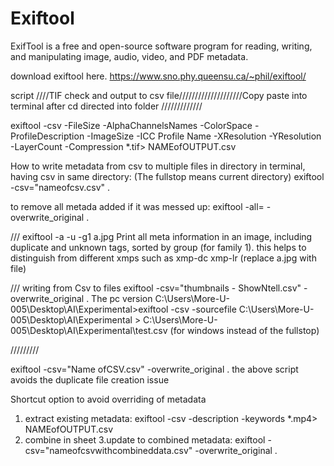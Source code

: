 # Exiftool
ExifTool is a free and open-source software program for reading, writing, and manipulating image, audio, video, and PDF metadata.

download exiftool here.
https://www.sno.phy.queensu.ca/~phil/exiftool/

script
////TIF check and output to csv file////////////////////Copy paste into terminal after cd directed into folder
/////////////


exiftool -csv -FileSize -AlphaChannelsNames -ColorSpace -ProfileDescription -ImageSize -ICC Profile Name  -XResolution -YResolution -LayerCount -Compression *.tif> NAMEofOUTPUT.csv


How to write metadata from csv to multiple files in directory in terminal, having csv in same directory: (The fullstop means current directory)
exiftool -csv="nameofcsv.csv" .

to remove all metada added if it was messed up:
exiftool -all= -overwrite_original .


///
exiftool -a -u -g1 a.jpg
Print all meta information in an image, including duplicate and unknown tags, sorted by group (for family 1).
this helps to distinguish from different xmps such as xmp-dc xmp-lr  (replace a.jpg with file)

/// writing from Csv to files
exiftool -csv="thumbnails - ShowNtell.csv" -overwrite_original .
The pc version
C:\Users\More-U-005\Desktop\AI\Experimental>exiftool -csv -sourcefile C:\Users\More-U-005\Desktop\AI\Experimental > C:\Users\More-U-005\Desktop\AI\Experimental\test.csv  (for windows instead of the fullstop)

/////////

exiftool -csv="Name ofCSV.csv" -overwrite_original .
the above script avoids the duplicate file creation issue

Shortcut option to avoid overriding of metadata
1. extract existing metadata:
exiftool -csv -description -keywords *.mp4> NAMEofOUTPUT.csv
2. combine in sheet
3.update to combined metadata:
exiftool -csv="nameofcsvwithcombineddata.csv" -overwrite_original .










